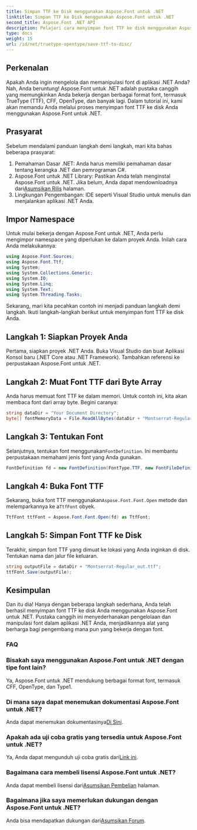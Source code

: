 ```yaml
---
title: Simpan TTF ke Disk menggunakan Aspose.Font untuk .NET
linktitle: Simpan TTF ke Disk menggunakan Aspose.Font untuk .NET
second_title: Aspose.Font .NET API
description: Pelajari cara menyimpan font TTF ke disk menggunakan Aspose.Font untuk .NET. Ikuti panduan langkah demi langkah kami untuk pengelolaan font yang lancar di aplikasi .NET Anda.
type: docs
weight: 15
url: /id/net/truetype-opentype/save-ttf-to-disc/
---
```

## Perkenalan
Apakah Anda ingin mengelola dan memanipulasi font di aplikasi .NET Anda? Nah, Anda beruntung! Aspose.Font untuk .NET adalah pustaka canggih yang memungkinkan Anda bekerja dengan berbagai format font, termasuk TrueType (TTF), CFF, OpenType, dan banyak lagi. Dalam tutorial ini, kami akan memandu Anda melalui proses menyimpan font TTF ke disk Anda menggunakan Aspose.Font untuk .NET.
## Prasyarat
Sebelum mendalami panduan langkah demi langkah, mari kita bahas beberapa prasyarat:
1. Pemahaman Dasar .NET: Anda harus memiliki pemahaman dasar tentang kerangka .NET dan pemrograman C#.
2.  Aspose.Font untuk .NET Library: Pastikan Anda telah menginstal Aspose.Font untuk .NET. Jika belum, Anda dapat mendownloadnya dari[Asumsikan Rilis](https://releases.aspose.com/font/net/) halaman.
3. Lingkungan Pengembangan: IDE seperti Visual Studio untuk menulis dan menjalankan aplikasi .NET Anda.
## Impor Namespace
Untuk mulai bekerja dengan Aspose.Font untuk .NET, Anda perlu mengimpor namespace yang diperlukan ke dalam proyek Anda. Inilah cara Anda melakukannya:
```csharp
using Aspose.Font.Sources;
using Aspose.Font.Ttf;
using System;
using System.Collections.Generic;
using System.IO;
using System.Linq;
using System.Text;
using System.Threading.Tasks;
```
Sekarang, mari kita pecahkan contoh ini menjadi panduan langkah demi langkah. Ikuti langkah-langkah berikut untuk menyimpan font TTF ke disk Anda.
## Langkah 1: Siapkan Proyek Anda
Pertama, siapkan proyek .NET Anda. Buka Visual Studio dan buat Aplikasi Konsol baru (.NET Core atau .NET Framework). Tambahkan referensi ke perpustakaan Aspose.Font untuk .NET.
## Langkah 2: Muat Font TTF dari Byte Array
Anda harus memuat font TTF ke dalam memori. Untuk contoh ini, kita akan membaca font dari array byte. Begini caranya:
```csharp
string dataDir = "Your Document Directory";
byte[] fontMemoryData = File.ReadAllBytes(dataDir + "Montserrat-Regular.ttf");
```
## Langkah 3: Tentukan Font
 Selanjutnya, tentukan font menggunakan`FontDefinition`. Ini membantu perpustakaan memahami jenis font yang Anda gunakan.
```csharp
FontDefinition fd = new FontDefinition(FontType.TTF, new FontFileDefinition("ttf", new ByteContentStreamSource(fontMemoryData)));
```
## Langkah 4: Buka Font TTF
 Sekarang, buka font TTF menggunakan`Aspose.Font.Font.Open` metode dan melemparkannya ke a`TtfFont` obyek.
```csharp
TtfFont ttfFont = Aspose.Font.Font.Open(fd) as TtfFont;
```
## Langkah 5: Simpan Font TTF ke Disk
Terakhir, simpan font TTF yang dimuat ke lokasi yang Anda inginkan di disk. Tentukan nama dan jalur file keluaran.
```csharp
string outputFile = dataDir + "Montserrat-Regular_out.ttf";
ttfFont.Save(outputFile);
```

## Kesimpulan
Dan itu dia! Hanya dengan beberapa langkah sederhana, Anda telah berhasil menyimpan font TTF ke disk Anda menggunakan Aspose.Font untuk .NET. Pustaka canggih ini menyederhanakan pengelolaan dan manipulasi font dalam aplikasi .NET Anda, menjadikannya alat yang berharga bagi pengembang mana pun yang bekerja dengan font.
### FAQ
### Bisakah saya menggunakan Aspose.Font untuk .NET dengan tipe font lain?
Ya, Aspose.Font untuk .NET mendukung berbagai format font, termasuk CFF, OpenType, dan Type1.
### Di mana saya dapat menemukan dokumentasi Aspose.Font untuk .NET?
 Anda dapat menemukan dokumentasinya[Di Sini](https://reference.aspose.com/font/net/).
### Apakah ada uji coba gratis yang tersedia untuk Aspose.Font untuk .NET?
 Ya, Anda dapat mengunduh uji coba gratis dari[Link ini](https://releases.aspose.com/).
### Bagaimana cara membeli lisensi Aspose.Font untuk .NET?
 Anda dapat membeli lisensi dari[Asumsikan Pembelian](https://purchase.aspose.com/buy) halaman.
### Bagaimana jika saya memerlukan dukungan dengan Aspose.Font untuk .NET?
 Anda bisa mendapatkan dukungan dari[Asumsikan Forum](https://forum.aspose.com/c/font/41).